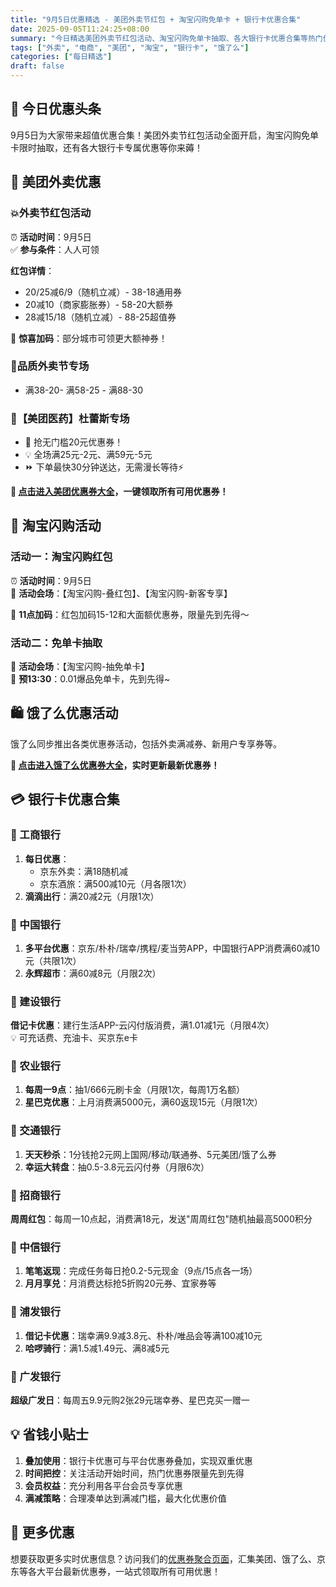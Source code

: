 ```yaml
---
title: "9月5日优惠精选 - 美团外卖节红包 + 淘宝闪购免单卡 + 银行卡优惠合集"
date: 2025-09-05T11:24:25+08:00
summary: "今日精选美团外卖节红包活动、淘宝闪购免单卡抽取、各大银行卡优惠合集等热门优惠"
tags: ["外卖", "电商", "美团", "淘宝", "银行卡", "饿了么"]
categories: ["每日精选"]
draft: false
---
```


## 📢 今日优惠头条

9月5日为大家带来超值优惠合集！美团外卖节红包活动全面开启，淘宝闪购免单卡限时抽取，还有各大银行卡专属优惠等你来薅！

## 🍔 美团外卖优惠

### 💥外卖节红包活动
⏰ **活动时间**：9月5日  
✅ **参与条件**：人人可领

**红包详情**：
- 20/25减6/9（随机立减）- 38-18通用券
- 20减10（商家膨胀券）- 58-20大额券
- 28减15/18（随机立减）- 88-25超值券

🌈 **惊喜加码**：部分城市可领更大额神券！

### 🧧品质外卖节专场
- 满38-20- 满58-25  - 满88-30

### 💊【美团医药】杜蕾斯专场
- 🧧 抢无门槛20元优惠券！
- 💡 全场满25元-2元、满59元-5元
- ⏩ 下单最快30分钟送达，无需漫长等待⚡

**🎯 [点击进入美团优惠券大全](/coupons/)，一键领取所有可用优惠券！**

## 🛒 淘宝闪购活动

### 活动一：淘宝闪购红包
⏰ **活动时间**：9月5日  
🏪 **活动会场**：【淘宝闪购-叠红包】、【淘宝闪购-新客专享】

🧧 **11点加码**：红包加码15-12和大面额优惠券，限量先到先得～

### 活动二：免单卡抽取
🏪 **活动会场**：【淘宝闪购-抽免单卡】  
🧧 **预13:30**：0.01爆品免单卡，先到先得~

## 🛍️ 饿了么优惠活动

饿了么同步推出各类优惠券活动，包括外卖满减券、新用户专享券等。

**🎯 [点击进入饿了么优惠券大全](/coupons/)，实时更新最新优惠券！**

## 💳 银行卡优惠合集

### 🏦 工商银行
1. **每日优惠**：
   - 京东外卖：满18随机减
   - 京东酒旅：满500减10元（月各限1次）
2. **滴滴出行**：满20减2元（月限1次）

### 🏦 中国银行  
1. **多平台优惠**：京东/朴朴/瑞幸/携程/麦当劳APP，中国银行APP消费满60减10元（共限1次）
2. **永辉超市**：满60减8元（月限2次）

### 🏦 建设银行
**借记卡优惠**：建行生活APP-云闪付版消费，满1.01减1元（月限4次）  
💡 可充话费、充油卡、买京东e卡

### 🏦 农业银行
1. **每周一9点**：抽1/666元刷卡金（月限1次，每周1万名额）
2. **星巴克优惠**：上月消费满5000元，满60返现15元（月限1次）

### 🏦 交通银行
1. **天天秒杀**：1分钱抢2元网上国网/移动/联通券、5元美团/饿了么券
2. **幸运大转盘**：抽0.5-3.8元云闪付券（月限6次）

### 🏦 招商银行
**周周红包**：每周一10点起，消费满18元，发送"周周红包"随机抽最高5000积分

### 🏦 中信银行
1. **笔笔返现**：完成任务每日抢0.2-5元现金（9点/15点各一场）
2. **月月享兑**：月消费达标抢5折购20元券、宜家券等

### 🏦 浦发银行
1. **借记卡优惠**：瑞幸满9.9减3.8元、朴朴/唯品会等满100减10元
2. **哈啰骑行**：满1.5减1.49元、满8减5元

### 🏦 广发银行
**超级广发日**：每周五9.9元购2张29元瑞幸券、星巴克买一赠一

## 💡 省钱小贴士

1. **叠加使用**：银行卡优惠可与平台优惠券叠加，实现双重优惠
2. **时间把控**：关注活动开始时间，热门优惠券限量先到先得
3. **会员权益**：充分利用各平台会员专享优惠
4. **满减策略**：合理凑单达到满减门槛，最大化优惠价值

## 📱 更多优惠

想要获取更多实时优惠信息？访问我们的[优惠券聚合页面](/coupons/)，汇集美团、饿了么、京东等各大平台最新优惠券，一站式领取所有可用优惠！

